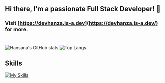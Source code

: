 ## Hi there, I’m a passionate Full Stack Developer! 👋
### Visit [https://devhanza.is-a.dev](https://devhanza.is-a.dev/) for more.
#
![Hansana's GitHub stats](https://github-readme-stats.vercel.app/api?username=DevHanza\&hide=issues\&show_icons=true&theme=dark)
![Top Langs](https://github-readme-stats.vercel.app/api/top-langs/?username=DevHanza\&layout=compact&theme=dark)

## Skills
[![My Skills](https://skillicons.dev/icons?i=html,css,js,tailwind,sass,bootstrap,ts,angular,express,py,wordpress,figma,ps)](https://hansana.is-a.dev)



